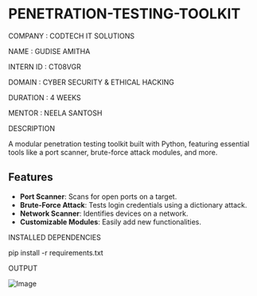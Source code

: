 # PENETRATION-TESTING-TOOLKIT

COMPANY : CODTECH IT SOLUTIONS

NAME : GUDISE AMITHA

INTERN ID : CT08VGR

DOMAIN : CYBER SECURITY & ETHICAL HACKING

DURATION : 4 WEEKS

MENTOR : NEELA SANTOSH

DESCRIPTION 


A modular penetration testing toolkit built with Python, featuring essential tools like a port scanner, brute-force attack modules, and more.

## Features
- **Port Scanner**: Scans for open ports on a target.
- **Brute-Force Attack**: Tests login credentials using a dictionary attack.
- **Network Scanner**: Identifies devices on a network.
- **Customizable Modules**: Easily add new functionalities.

INSTALLED DEPENDENCIES

pip install -r requirements.txt

OUTPUT

![Image](https://github.com/user-attachments/assets/db48c4a8-45f4-4ce5-b13e-d69ea9bb880a)
